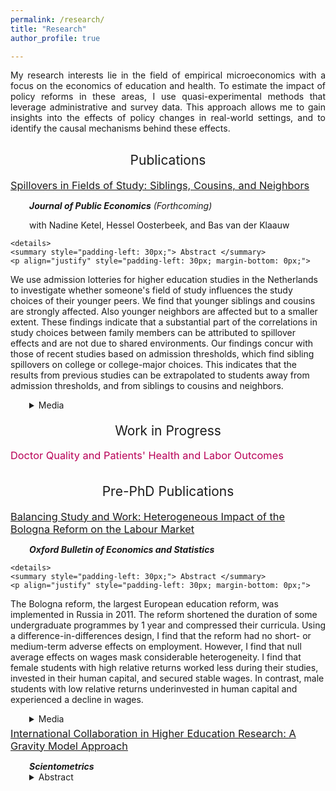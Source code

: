 ```yaml
---
permalink: /research/
title: "Research"
author_profile: true

---
```


<p align="justify">  
My research interests lie in the field of empirical microeconomics with a focus on the economics of education and health. To estimate the impact of policy reforms in these areas, I use quasi-experimental methods that leverage administrative and survey data. This approach allows me to gain insights into the effects of policy changes in real-world settings, and to identify the causal mechanisms behind these effects. 
</p>


<h2 style="margin-top: 30px; font-weight: normal; text-align: center;">Publications</h2>

<div style="padding-left: 0px;"> 
  
  <h3 style="margin-top: 7.5px; margin-bottom: 5px; font-weight: normal;"><a href="https://stnavdeev.github.io/Spillovers.pdf">Spillovers in Fields of Study: Siblings, Cousins, and Neighbors</a></h3> 
  <p style="margin-bottom: 0; padding-left: 30px;"> <i><b>Journal of Public Economics</b> (Forthcoming)</i></p>
  <p style="margin-bottom: 0; padding-left: 30px;">with Nadine Ketel, Hessel Oosterbeek, and Bas van der Klaauw</p>

    <details>
    <summary style="padding-left: 30px;"> Abstract </summary>
    <p align="justify" style="padding-left: 30px; margin-bottom: 0px;">  
We use admission lotteries for higher education studies in the Netherlands to investigate whether someone's field of study influences the study choices of their younger peers. We find that younger siblings and cousins are strongly affected. Also younger neighbors are affected but to a smaller extent. These findings indicate that a substantial part of the correlations in study choices between family members can be attributed to spillover effects and are not due to shared environments. Our findings concur with those of recent studies based on admission thresholds, which find sibling spillovers on college or college-major choices. This indicates that the results from previous studies can be extrapolated to students away from admission thresholds, and from siblings to cousins and neighbors.
    </p>
  </details>
  
  <details>
    <summary style="padding-left: 30px;"> Media </summary>
    <p align="justify" style="padding-left: 30px; margin-top: 0px;">
      <a href="https://cepr.org/voxeu/columns/peer-effects-field-study-choices">VoxEU</a>
    </p>
  </details>



<h2 style="margin-top: 20px; font-weight: normal; text-align: center;">Work in Progress</h2>

<div style="padding-left: 0px;"> 
<h3 style="margin-top: 5px; color: #b80057;font-weight: normal;">Doctor Quality and Patients' Health and Labor Outcomes</h3>
</div>


<h2 style="margin-top: 35px; font-weight: normal; text-align: center;">Pre-PhD Publications</h2>

<div style="padding-left: 00px;"> 
    <h3 style="margin-top: 5px; margin-bottom: 5px; font-weight: normal;"><a href="https://stnavdeev.github.io/Avdeev_Bologna.pdf">Balancing Study and Work: Heterogeneous Impact of the Bologna Reform on the Labour Market</a></h3>
  <p style="margin-bottom: 0; padding-left: 30px;"><b><i>Oxford Bulletin of Economics and Statistics</i></b></p>

    <details>
    <summary style="padding-left: 30px;"> Abstract </summary>
    <p align="justify" style="padding-left: 30px; margin-bottom: 0px;">  
The Bologna reform, the largest European education reform, was implemented in Russia in 2011. The reform shortened the duration of some undergraduate programmes by 1 year and compressed their curricula. Using a difference-in-differences design, I find that the reform had no short- or medium-term adverse effects on employment. However, I find that null average effects on wages mask considerable heterogeneity. I find that female students with high relative returns worked less during their studies, invested in their human capital, and secured stable wages. In contrast, male students with low relative returns underinvested in human capital and experienced a decline in wages.
    </p>
  </details>
  
  <details>
    <summary style="padding-left: 30px;"> Media </summary>
    <p align="justify" style="padding-left: 30px; margin-top: 0px;">
      <a href="https://iq.hse.ru/en/news/480499696.html">IQ.hse</a>
    </p>
  </details>
  

  <h3 style="margin-top: 5px; margin-bottom: 5px; font-weight: normal;"><a href="https://www.stnavdeev.com/Avdeev_Collaboration.pdf">International Collaboration in Higher Education Research: A Gravity Model Approach</a></h3>
  <p style="margin-bottom: 0; padding-left: 30px;"><b><i>Scientometrics</i></b></p>
  <details>
      <summary style="padding-left: 30px;"> Abstract </summary>
      <p align="justify" style="padding-left: 30px; margin-bottom: 0px;">  
Although geographical distance has become less relevant in co–authorship for monodisciplinary fields such as economics, mathematics, and physics, little is known about international collaboration in multidisciplinary fields such as higher education. This paper studies collaboration patterns in higher education research using the Scopus database with the application of the gravity model. The results show that the intensity of collaboration is negatively associated with geographical distance and positively associated with linguistic commonality but these findings differ significantly between various world regions. European scholars appear to give preference to linguistically proximate partners over geographical neighbours. Although English is the lingua franca in science, language is not a significant factor for the formation of collaboration for North American and Asian researchers. These findings have policy implications for fostering multidisciplinary research in international partnerships.
       </p>
  </details>
 </div>

